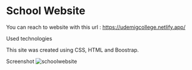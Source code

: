 # School Website

You can reach to website with this url : https://udemigcollege.netlify.app/

Used technologies

This site was created using CSS, HTML and Boostrap.

Screenshot 
![schoolwebsite](3school.gif)
